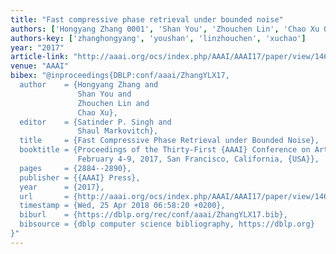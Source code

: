 ```yaml
---
title: "Fast compressive phase retrieval under bounded noise"
authors: ['Hongyang Zhang 0001', 'Shan You', 'Zhouchen Lin', 'Chao Xu 0006']
authors-key: ['zhanghongyang', 'youshan', 'linzhouchen', 'xuchao']
year: "2017"
article-link: "http://aaai.org/ocs/index.php/AAAI/AAAI17/paper/view/14687"
venue: "AAAI"
bibex: "@inproceedings{DBLP:conf/aaai/ZhangYLX17,
  author    = {Hongyang Zhang and
               Shan You and
               Zhouchen Lin and
               Chao Xu},
  editor    = {Satinder P. Singh and
               Shaul Markovitch},
  title     = {Fast Compressive Phase Retrieval under Bounded Noise},
  booktitle = {Proceedings of the Thirty-First {AAAI} Conference on Artificial Intelligence,
               February 4-9, 2017, San Francisco, California, {USA}},
  pages     = {2884--2890},
  publisher = {{AAAI} Press},
  year      = {2017},
  url       = {http://aaai.org/ocs/index.php/AAAI/AAAI17/paper/view/14687},
  timestamp = {Wed, 25 Apr 2018 06:58:20 +0200},
  biburl    = {https://dblp.org/rec/conf/aaai/ZhangYLX17.bib},
  bibsource = {dblp computer science bibliography, https://dblp.org}
}"
---
```

